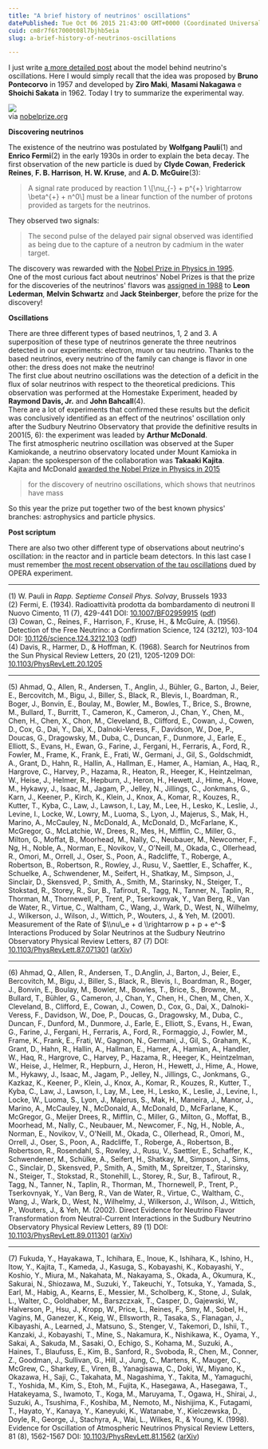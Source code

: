 ```yaml
---
title: "A brief history of neutrinos' oscillations"
datePublished: Tue Oct 06 2015 21:43:00 GMT+0000 (Coordinated Universal Time)
cuid: cm8r7f6t7000t08l7bjhb5eia
slug: a-brief-history-of-neutrinos-oscillations

---
```



I just write [a more detailed post](http://docmadhattan.fieldofscience.com/2013/08/neutrinos-between-pontecorvo-and.html) about the model behind neutrino's oscillations. Here I would simply recall that the idea was proposed by **Bruno Pontecorvo** in 1957 and developed by **Ziro Maki**, **Masami Nakagawa** e **Shoichi Sakata** in 1962. Today I try to summarize the experimental way.

![](https://cdn.hashnode.com/res/hashnode/image/upload/v1743070920222/e14bb494-b3d7-4de2-89b0-a633054c845e.jpeg)  
via [nobelprize.org](https://www.nobelprize.org/uploads/2018/06/popular-physicsprize2015.pdf)

**Discovering neutrinos**

The existence of the neutrino was postulated by **Wolfgang Pauli**(1) and **Enrico Fermi**(2) in the early 1930s in order to explain the beta decay. The first observation of the new particle is dued by **Clyde Cowan**, **Frederick Reines**, **F. B. Harrison**, **H. W. Kruse**, and **A. D. McGuire**(3):

> A signal rate produced by reaction 1 \\\[\\nu\_{-} + p^{+} \\rightarrow \\beta^{+} + n^0\\\] must be a linear function of the number of protons provided as targets for the neutrinos.

They observed two signals:

> The second pulse of the delayed pair signal observed was identified as being due to the capture of a neutron by cadmium in the water target.

The discovery was rewarded with the [Nobel Prize in Physics in 1995](http://www.nobelprize.org/nobel_prizes/physics/laureates/1995/).  
One of the most curious fact about neutrinos' Nobel Prizes is that the prize for the discoveries of the neutrinos' flavors was [assigned in 1988](http://www.nobelprize.org/nobel_prizes/physics/laureates/1988/) to **Leon Lederman**, **Melvin Schwartz** and **Jack Steinberger**, before the prize for the discovery!

**Oscillations**

There are three different types of based neutrinos, 1, 2 and 3. A superposition of these type of neutrinos generate the three neutrinos detected in our experiments: electron, muon or tau neutrino. Thanks to the based neutrinos, every neutrino of the family can change is flavor in one other: the dress does not make the neutrino!  
The first clue about neutrino oscillations was the detection of a deficit in the flux of solar neutrinos with respect to the theoretical predicions. This observation was performed at the Homestake Experiment, headed by **Raymond Davis, Jr.** and **John Bahcall**(4).  
There are a lot of experiments that confirmed these results but the deficit was conclusively identified as an effect of the neutrinos' oscillation only after the Sudbury Neutrino Observatory that provide the definitive results in 2001(5, 6): the experiment was leaded by **Arthur McDonald**.  
The first atmospheric neutrino oscillation was observed at the Super Kamiokande, a neutrino observatory located under Mount Kamioka in Japan: the spokesperson of the collaboration was **Takaaki Kajita**.  
Kajita and McDonald [awarded the Nobel Prize in Physics in 2015](http://www.nobelprize.org/nobel_prizes/physics/laureates/2015/press.html)

> for the discovery of neutrino oscillations, which shows that neutrinos have mass

So this year the prize put together two of the best known physics' branches: astrophysics and particle physics.

**Post scriptum**

There are also two other different type of observations about neutrino's oscillation: in the reactor and in particle beam detectors. In this last case I must remember [the most recent observation of the tau oscillations](http://docmadhattan.fieldofscience.com/2015/06/the-fifth-shot-of-tau-neutrino.html) dued by OPERA experiment.

* * *

(1) W. Pauli in _Rapp. Septieme Conseil Phys. Solvay_, Brussels 1933  
(2) Fermi, E. (1934). Radioattività prodotta da bombardamento di neutroni Il Nuovo Cimento, 11 (7), 429-441 DOI: [10.1007/BF02959915](http://dx.doi.org/10.1007/BF02959915) ([pdf](http://fisica.unipv.it/percorsi/pdf/NCFermi1934_11_429.pdf))  
(3) Cowan, C., Reines, F., Harrison, F., Kruse, H., & McGuire, A. (1956). Detection of the Free Neutrino: a Confirmation Science, 124 (3212), 103-104 DOI: [10.1126/science.124.3212.103](http://dx.doi.org/10.1126/science.124.3212.103) ([pdf](http://www.ymambrini.com/My_World/History_files/Cowan.pdf))  
(4) Davis, R., Harmer, D., & Hoffman, K. (1968). Search for Neutrinos from the Sun Physical Review Letters, 20 (21), 1205-1209 DOI: [10.1103/PhysRevLett.20.1205](http://dx.doi.org/10.1103/PhysRevLett.20.1205)

* * *

(5) Ahmad, Q., Allen, R., Andersen, T., Anglin, J., Bühler, G., Barton, J., Beier, E., Bercovitch, M., Bigu, J., Biller, S., Black, R., Blevis, I., Boardman, R., Boger, J., Bonvin, E., Boulay, M., Bowler, M., Bowles, T., Brice, S., Browne, M., Bullard, T., Burritt, T., Cameron, K., Cameron, J., Chan, Y., Chen, M., Chen, H., Chen, X., Chon, M., Cleveland, B., Clifford, E., Cowan, J., Cowen, D., Cox, G., Dai, Y., Dai, X., Dalnoki-Veress, F., Davidson, W., Doe, P., Doucas, G., Dragowsky, M., Duba, C., Duncan, F., Dunmore, J., Earle, E., Elliott, S., Evans, H., Ewan, G., Farine, J., Fergani, H., Ferraris, A., Ford, R., Fowler, M., Frame, K., Frank, E., Frati, W., Germani, J., Gil, S., Goldschmidt, A., Grant, D., Hahn, R., Hallin, A., Hallman, E., Hamer, A., Hamian, A., Haq, R., Hargrove, C., Harvey, P., Hazama, R., Heaton, R., Heeger, K., Heintzelman, W., Heise, J., Helmer, R., Hepburn, J., Heron, H., Hewett, J., Hime, A., Howe, M., Hykawy, J., Isaac, M., Jagam, P., Jelley, N., Jillings, C., Jonkmans, G., Karn, J., Keener, P., Kirch, K., Klein, J., Knox, A., Komar, R., Kouzes, R., Kutter, T., Kyba, C., Law, J., Lawson, I., Lay, M., Lee, H., Lesko, K., Leslie, J., Levine, I., Locke, W., Lowry, M., Luoma, S., Lyon, J., Majerus, S., Mak, H., Marino, A., McCauley, N., McDonald, A., McDonald, D., McFarlane, K., McGregor, G., McLatchie, W., Drees, R., Mes, H., Mifflin, C., Miller, G., Milton, G., Moffat, B., Moorhead, M., Nally, C., Neubauer, M., Newcomer, F., Ng, H., Noble, A., Norman, E., Novikov, V., O'Neill, M., Okada, C., Ollerhead, R., Omori, M., Orrell, J., Oser, S., Poon, A., Radcliffe, T., Roberge, A., Robertson, B., Robertson, R., Rowley, J., Rusu, V., Saettler, E., Schaffer, K., Schuelke, A., Schwendener, M., Seifert, H., Shatkay, M., Simpson, J., Sinclair, D., Skensved, P., Smith, A., Smith, M., Starinsky, N., Steiger, T., Stokstad, R., Storey, R., Sur, B., Tafirout, R., Tagg, N., Tanner, N., Taplin, R., Thorman, M., Thornewell, P., Trent, P., Tserkovnyak, Y., Van Berg, R., Van de Water, R., Virtue, C., Waltham, C., Wang, J., Wark, D., West, N., Wilhelmy, J., Wilkerson, J., Wilson, J., Wittich, P., Wouters, J., & Yeh, M. (2001). Measurement of the Rate of $\\nu\_e + d \\rightarrow p + p + e^-$ Interactions Produced by Solar Neutrinos at the Sudbury Neutrino Observatory Physical Review Letters, 87 (7) DOI: [10.1103/PhysRevLett.87.071301](http://dx.doi.org/10.1103/PhysRevLett.87.071301) ([arXiv](http://arxiv.org/abs/nucl-ex/0106015))

* * *

(6) Ahmad, Q., Allen, R., Andersen, T., D.Anglin, J., Barton, J., Beier, E., Bercovitch, M., Bigu, J., Biller, S., Black, R., Blevis, I., Boardman, R., Boger, J., Bonvin, E., Boulay, M., Bowler, M., Bowles, T., Brice, S., Browne, M., Bullard, T., Bühler, G., Cameron, J., Chan, Y., Chen, H., Chen, M., Chen, X., Cleveland, B., Clifford, E., Cowan, J., Cowen, D., Cox, G., Dai, X., Dalnoki-Veress, F., Davidson, W., Doe, P., Doucas, G., Dragowsky, M., Duba, C., Duncan, F., Dunford, M., Dunmore, J., Earle, E., Elliott, S., Evans, H., Ewan, G., Farine, J., Fergani, H., Ferraris, A., Ford, R., Formaggio, J., Fowler, M., Frame, K., Frank, E., Frati, W., Gagnon, N., Germani, J., Gil, S., Graham, K., Grant, D., Hahn, R., Hallin, A., Hallman, E., Hamer, A., Hamian, A., Handler, W., Haq, R., Hargrove, C., Harvey, P., Hazama, R., Heeger, K., Heintzelman, W., Heise, J., Helmer, R., Hepburn, J., Heron, H., Hewett, J., Hime, A., Howe, M., Hykawy, J., Isaac, M., Jagam, P., Jelley, N., Jillings, C., Jonkmans, G., Kazkaz, K., Keener, P., Klein, J., Knox, A., Komar, R., Kouzes, R., Kutter, T., Kyba, C., Law, J., Lawson, I., Lay, M., Lee, H., Lesko, K., Leslie, J., Levine, I., Locke, W., Luoma, S., Lyon, J., Majerus, S., Mak, H., Maneira, J., Manor, J., Marino, A., McCauley, N., McDonald, A., McDonald, D., McFarlane, K., McGregor, G., Meijer Drees, R., Mifflin, C., Miller, G., Milton, G., Moffat, B., Moorhead, M., Nally, C., Neubauer, M., Newcomer, F., Ng, H., Noble, A., Norman, E., Novikov, V., O'Neill, M., Okada, C., Ollerhead, R., Omori, M., Orrell, J., Oser, S., Poon, A., Radcliffe, T., Roberge, A., Robertson, B., Robertson, R., Rosendahl, S., Rowley, J., Rusu, V., Saettler, E., Schaffer, K., Schwendener, M., Schülke, A., Seifert, H., Shatkay, M., Simpson, J., Sims, C., Sinclair, D., Skensved, P., Smith, A., Smith, M., Spreitzer, T., Starinsky, N., Steiger, T., Stokstad, R., Stonehill, L., Storey, R., Sur, B., Tafirout, R., Tagg, N., Tanner, N., Taplin, R., Thorman, M., Thornewell, P., Trent, P., Tserkovnyak, Y., Van Berg, R., Van de Water, R., Virtue, C., Waltham, C., Wang, J., Wark, D., West, N., Wilhelmy, J., Wilkerson, J., Wilson, J., Wittich, P., Wouters, J., & Yeh, M. (2002). Direct Evidence for Neutrino Flavor Transformation from Neutral-Current Interactions in the Sudbury Neutrino Observatory Physical Review Letters, 89 (1) DOI: [10.1103/PhysRevLett.89.011301](http://dx.doi.org/10.1103/PhysRevLett.89.011301) ([arXiv](http://arxiv.org/abs/nucl-ex/0204008))

* * *

(7) Fukuda, Y., Hayakawa, T., Ichihara, E., Inoue, K., Ishihara, K., Ishino, H., Itow, Y., Kajita, T., Kameda, J., Kasuga, S., Kobayashi, K., Kobayashi, Y., Koshio, Y., Miura, M., Nakahata, M., Nakayama, S., Okada, A., Okumura, K., Sakurai, N., Shiozawa, M., Suzuki, Y., Takeuchi, Y., Totsuka, Y., Yamada, S., Earl, M., Habig, A., Kearns, E., Messier, M., Scholberg, K., Stone, J., Sulak, L., Walter, C., Goldhaber, M., Barszczxak, T., Casper, D., Gajewski, W., Halverson, P., Hsu, J., Kropp, W., Price, L., Reines, F., Smy, M., Sobel, H., Vagins, M., Ganezer, K., Keig, W., Ellsworth, R., Tasaka, S., Flanagan, J., Kibayashi, A., Learned, J., Matsuno, S., Stenger, V., Takemori, D., Ishii, T., Kanzaki, J., Kobayashi, T., Mine, S., Nakamura, K., Nishikawa, K., Oyama, Y., Sakai, A., Sakuda, M., Sasaki, O., Echigo, S., Kohama, M., Suzuki, A., Haines, T., Blaufuss, E., Kim, B., Sanford, R., Svoboda, R., Chen, M., Conner, Z., Goodman, J., Sullivan, G., Hill, J., Jung, C., Martens, K., Mauger, C., McGrew, C., Sharkey, E., Viren, B., Yanagisawa, C., Doki, W., Miyano, K., Okazawa, H., Saji, C., Takahata, M., Nagashima, Y., Takita, M., Yamaguchi, T., Yoshida, M., Kim, S., Etoh, M., Fujita, K., Hasegawa, A., Hasegawa, T., Hatakeyama, S., Iwamoto, T., Koga, M., Maruyama, T., Ogawa, H., Shirai, J., Suzuki, A., Tsushima, F., Koshiba, M., Nemoto, M., Nishijima, K., Futagami, T., Hayato, Y., Kanaya, Y., Kaneyuki, K., Watanabe, Y., Kielczewska, D., Doyle, R., George, J., Stachyra, A., Wai, L., Wilkes, R., & Young, K. (1998). Evidence for Oscillation of Atmospheric Neutrinos Physical Review Letters, 81 (8), 1562-1567 DOI: [10.1103/PhysRevLett.81.1562](http://dx.doi.org/10.1103/PhysRevLett.81.1562) ([arXiv](http://arxiv.org/abs/hep-ex/9807003))